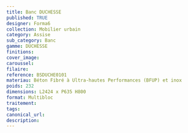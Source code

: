 ```yaml
---
title: Banc DUCHESSE
published: TRUE
designer: Forma6
collection: Mobilier urbain
category: Assise
sub_category: Banc
gamme: DUCHESSE
finitions: 
cover_image: 
caroussel: 
filaire: 
reference: BSDUCHE0101
materiau: Béton Fibré à Ultra-hautes Performances (BFUP) et inox
poids: 232
dimensions: L2424 x P635 H800
format: Multibloc
traitement: 
tags: 
canonical_url: 
description: 
---
```

